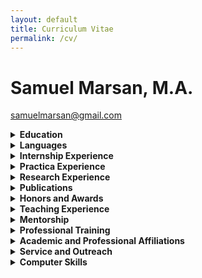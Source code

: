 ```yaml
---
layout: default
title: Curriculum Vitae
permalink: /cv/
---
```

# Samuel Marsan, M.A.
[samuelmarsan@gmail.com](mailto:samuelmarsan@gmail.com)

<details>
<summary><strong>Education</strong></summary>

**Ph.D.\*** Duke University, Clinical Psychology, Durham, NC 2017–2024  
Dissertation Proposal: *A Self-Report Measure of Body Image Quality of Life: Development of a Multi-Item Instrument for the Assessment of Transgender Experiences of Embodiment in Adolescents*  
Committee: Nancy Zucker, Ph.D. (Faculty Advisor), Melanie Bonner, Ph.D. (Chair), Sarah Gaither, Ph.D., Dane Whicker, Ph.D., Bryce Reeve, Ph.D.  
Internship: UTHealth Doctoral Psychology Internship Program (UTHDPIP)  
Internship Training Director: Katherine Loveland, Ph.D.  
Certificate of College Teaching  
Degree expected: 2024  
\*All but dissertation (ABD)  

**M.A.** Duke University, Clinical Psychology, Durham, NC December 2020  
Thesis: *Measurement of body image in transgender children: A scoping review.*  
Committee: Nancy Zucker, Ph.D. (Faculty Advisor), Melanie Bonner, Ph.D. (Chair), Sarah Gaither, Ph.D., Dane Whicker, Ph.D.  

**B.S.** University of North Carolina at Chapel Hill December 2014  
Psychology, Chapel Hill, NC  

**A.A.** The Honors College–Miami Dade College July 2012  
Business Administration, Miami Dade, FL  
English-Spanish Dual Language Program  

**A.A.\*** Miami Dade College, English for Academic Purposes (EAP) 2010  
Miami Dade, FL  
\*Non-degree pathway to a major in Pre-Bachelor of Arts  

**B.E.\*** Instituto Superior Politécnico José Antonio Echevería 2007–2009  
Telecommunications, Havana, Cuba  
\*Completed three full-time semesters of a Bachelor of Engineering (B.E.) program (studies interrupted by immigration to the United States)

</details>

<details>
<summary><strong>Languages</strong></summary>

**Spanish:** Native Language  
**English:** Bilingual Proficiency

</details>

<details>
<summary><strong>Internship Experience</strong></summary>

**UTHealth Doctoral Psychology Internship Program, Houston, TX | 2023-present**

**UTHealth Child and Family Psychotherapy Rotation | November 2023-June 2024**  
Louis A. Faillace, MD Department of Psychiatry & Behavioral Sciences  
Supervisors: Seema Jacobs, Ph.D., Jennifer Hughes, Ph.D., Leslie Taylor, Ph.D.

Deliver weekly evidence-based cognitive behavioral therapies for childhood externalizing behaviors, anxiety, specific phobia, depression, attention problems, hyperactivity, and autism. Treatment protocols used:  
- The Zones of Regulation  
- Facing your Fears  
- Exposure therapy  
- Parent training using the Research Units in Behavioral Intervention (RUBI)  

Conduct screening and intake sessions weekly  
Write intake reports weekly  
Average time spent monthly at this site: 45 hours  

**UTHealth C.L.A.S.S. (Changing Lives through Autism Spectrum Services) Clinic Rotation | July 2023-October 2023**  
Louis A. Faillace, MD Department of Psychiatry & Behavioral Sciences  
Supervisor: Katherine Loveland, Ph.D.

- Conducted diagnostic intake interviews twice weekly with adults with autism-related concerns  
- Administered the Autism Diagnostic Observation Schedule-2 (ADOS-2) once weekly, modules 3 and 4  
- Wrote 5 integrative psychological reports  
- Co-led a 10-week support group with 5 autistic adults navigating various types of relationships (e.g., familial, professional, romantic, etc.)  
- Led a 4-week support group for 18 Spanish-speaking parents, and 12 military families, of autistic young adults  
- Delivered weekly coaching sessions to autistic young adults in English or Spanish using modified motivational interviewing strategies  
- Supervised one practicum student in the delivery of weekly Cognitive Behavioral Therapy  
- Wrote intake reports twice weekly  
- Average time spent monthly at this site: 45 hours  

</details>

<details>
<summary><strong>Practica Experience</strong></summary>

**Child and Adolescent Health Psychology and Pediatric Neuropsychology | 2022-present**  
Duke University Department of Psychiatry and Behavioral Sciences  
Supervisors: Katharine Donlon, Ph.D., Sarah O'Rourke, Ph.D., Kyla Machell-Blalock, Ph.D.

- Assessed intellectual functioning of children and adolescents with brain tumors and related medical histories of vision, hearing, and motor impairments  
- Administered, scored, and interpreted neuropsychological assessments twice monthly  

Prepared integrative reports based on a variety of neuropsychology instruments:  
- Beery-Buktenica Developmental Test of Visual-Motor Integration-Sixth Edition (Beery VMI)  
- California Verbal Learning Test Children’s Version (CVLT-C)  
- Wechsler Abbreviated Scale of Intelligence-Second Edition (WASI-II)  
- Wechsler Intelligence Scale for Children-Fourth Edition (WISC-IV)  
- Wechsler Preschool & Primary Scale of Intelligence-Fourth Edition (WPPSI-IV)  
- Wechsler Adult Intelligence Scale-Fourth Edition (WAIS-IV)  
- Wide Range Assessment of Memory and Learning-Third Edition (WRAML3)  

- Delivered weekly evidence-based individual psychotherapy for children and adolescents with somatic symptoms and chronic conditions, such as Amplified Musculoskeletal Pain Syndrome (AMPS), using cognitive behavioral therapy (CBT) strategies  
- Worked within a multidisciplinary team composed of nurses, as well as physical and occupational therapists  
- Average time spent monthly at this site: 50 hours  

**Duke Center for Autism and Brain Development | 2021-2022**  
Duke University Department of Psychiatry and Behavioral Sciences  
Supervisor: Jill Howard, Ph.D.

- Initiated collaboration between the Duke Center for Autism and Brain Development and the Duke Child and Adolescent Gender Care Clinic  
- Conducted evidence-based diagnostic evaluation and treatment of autism spectrum disorders (ASD) and other neurodevelopmental disorders  
- Administered, scored, and interpreted psychodiagnostics assessments twice weekly  

Prepared psychological reports (twice monthly) based on a variety of instruments:  
- DSM-5 ASD Caregiver Interview Instrument  
- Parent-mediated telemedicine evaluation of ASD (TELE-ASD-PEDS)  
- Childhood Autism Rating Scale-2, High Functioning  
- Childhood Autism Rating Scale-2, Standard  
- Vineland Adaptive Behavior Scales-3-Interview  

Provided psychosocial support for children, adolescents, and young adults with autism in the context of individual and family therapy services, such as:  
- Program for the Education and Enrichment of Relational Skills (PEERS)  
- CBT for transgender adolescents with a gender-affirming focus  
- Parent training using the Research Units in Behavioral Intervention (RUBI)  
- School-based intervention  
- Stress and Anger Management Program (STAMP)  
- Family Intervention for Suicide Prevention (FISP)  
- Motivational interviewing (MI)  
- Organizational skills interventions  

- Worked within a multidisciplinary team composed of pediatric primary care physicians, endocrinologists, social workers, and speech-language pathologists  
- Spent 55 hours per month on average at this site  

**Duke Center for Eating Disorders | 2020-2021**  
Duke University Department of Psychiatry and Behavioral Sciences  
Supervisor: Nancy Zucker, Ph.D., Chantal Gil, Psy.D.

Delivered empirically validated treatments for youth and young adults with eating disorders, functional abdominal pain, gender dysphoria, and body dysmorphic disorder:  
- Enhanced CBT for eating disorders (CBT-E)  
- Family-Based Treatment (FBT)  
- Off the C.U.F.F. (Clear, Undisturbed, Firm, Funny): Parenting skills protocol for the management of disordered eating, adapted by Nancy Zucker, Ph.D. from FBT principles for parent support group settings  

Behavioral Therapies:  
- Acceptance and Commitment Therapy (ACT)  
- Feelings and Body Investigators (FBI)  
- Family Intervention for Suicide Prevention (FISP)  
- Unified Protocol (UP)  
- Co-led support groups of youth with Avoidant/Restrictive Food Intake Disorder (ARFID)  
- Co-led support groups for parents of youth with eating disorders  
- Consulted with multidisciplinary team of specialists in psychiatry, pediatrics, gastroenterology, endocrinology, and student health  
- Conducted ARFID psychodiagnostic interviews five times monthly via the Pica, ARFID, and Rumination Disorder Interview (PARDI) as part of an NIH-funded research project  
- Provided ongoing supervision to six Duke undergraduate peer health coaches who provided phone-based self-management support to their student peers  
- Spent 40 hours per month on average at this site  

**Psychosocial Treatment Clinic | 2019-2020**  
Duke University Department of Psychiatry and Behavioral Sciences  
Supervisors: Kyla Machell-Blalock, Ph.D., Chris Mauro, Ph.D.

Provided evidence-based interventions for children, adolescents and families struggling with anxiety and mood disorders using various protocols, such as:  
- Coping Cat and Cat Project (CBT)  
- Treatment for Adolescent Depression Study (TADS)  

Behavioral Therapies:  
- Family Intervention for Suicide Prevention (FISP)  
- Parent Training in Behavior Management for ADHD  
- School-based intervention  

- Conducted collaborative care with primary care providers for psychotropic medication management  
- Spent 30 hours per month on average at this site  

**The Duke Psychology Clinic | 2018-2019**  
Duke University Department of Psychology and Neuroscience  
Supervisors: Ron Batson, M.D. and David Rabiner, Ph.D.

Provided psychotherapy services for Duke undergraduates and adults from the broader Durham community with anxiety and mood disorders based on general principles, such as:  
- Therapeutic alliance  
- Language and reflection  
- Multiculturally informed practice  
- Mindfulness  
- Research-informed clinical decision-making  
- Integration of pharmacologic approaches, supervised by Ron Batson, M.D.  

- Conducted intake interviews, integrating with outcome measures for case conceptualizations  
- Administered projective tests and personality tests for case conceptualizations and treatment planning  
- Spent 20 hours per month on average at this site  

</details>

<details>
<summary><strong>Research Experience</strong></summary>

**Duke Population Science, Durham, NC | 2018–present**

**Qualitative Research Analyst, Transgender Health Measurement-Concept Elicitation Pilot Study (Pro00101113)**  
PI: Bryce Reeve, Ph.D., Advisor: Nancy Zucker, Ph.D.

- Led manuscript preparation for publication  
- Conducted Applied Thematic Analysis  
- Trained research staff on qualitative data analysis principles  
- Provided consultation on outreach and research recruitment strategies  
- Collaborated with local community partners in research-related decision-making within a community advisory board (CAB)

**Graduate Research Assistant, Using Clinical Data to Characterize and Generate Novel Hypotheses About the Pathophysiology of Gender Dysphoria (Pro00100256) | 2018–2019**  
PI: Deanna Adkins, M.D.

- Performed dataset cleanup and data management

**Duke Center for Eating Disorders, Durham, NC | 2015–present**

**Clinical Interviewer, Chompions! A treatment study for childhood Avoidant/Restrictive Food Intake Disorder (ARFID) (Pro00103645) | 2022–present**  
PI: Nancy Zucker, Ph.D.

- Trained research staff on the PARDI protocol  
- Conducted and scored ARFID diagnostic interviews, using the PARDI protocol

**Clinical Interviewer, Food Scientists: Investigation of Food Avoidance in Young Children (Pro00103430) | 2020–2021**  
PI: Nancy Zucker, Ph.D.

- Conducted and scored ARFID diagnostic interviews, using the PARDI protocol

**Graduate Research Assistant, The Duke Tummy Pain Study for Children: Feeling and Body Investigators (FBI) (Pro00043556) | 2018–2020**  
PI: Nancy Zucker, Ph.D.

- Translated informed consent form and recruitment materials into Spanish  
- Conducted mood induction and physiology laboratory sessions  
- Administered semi-structured parent and child interviews to monitor functional abdominal pain  
- Performed dataset cleanup and data management

**Clinical Research Specialist, Sr., Heart Rate Sensing and Response in Persons with Anorexia Nervosa (Pro00064421) | 2016–2017**  
PIs: Nancy Zucker, Ph.D., Kim Huffman, M.D., Ph.D.

- Collected anthropometric measurements of research participants  
- Piloted a heartbeat perception task  
- Piloted a water loading task  
- Conducted quantitative analysis of preliminary data for NIH grant application

**Clinical Research Specialist, Sr., Probiotic Treatment: The Role of the Gut Microbiome in Childhood Abdominal Pain and Anxiety (Pro00063870) | 2015–2017**  
PIs: Nancy Zucker, Ph.D., Richard Noel, M.D., Ph.D.

- Assisted in designing a pilot clinical trial testing the efficacy of a probiotic treatment  
- Managed registration and submission of the clinical trial to IRB, FDA (IND 16750), and ClinicalTrials.gov (NCT02711800)  
- Developed psychosocial stress-induction and biological specimen collection protocols for children  
- Managed preservation, transport, and storage of laboratory specimens

**Duke Center for Autism and Brain Development, Durham, NC | 2015–2019**

**Graduate Research Assistant, The Duke A+ Study (Pro00085435) | 2018–2019**  
PI: Geraldine Dawson, Ph.D.

- Assisted with behavioral management during autism diagnostic evaluation via the ADOS

**Graduate Research Assistant, The Autism Biomarker Consortium for Clinical Trials (Pro00065628) | 2016–2019**  
PI: Geraldine Dawson, Ph.D.

- Co-developed behavioral and social coding schemes via parent-child observation  
- Coded data using EthoVision XT and The Observer XT 12  
- Co-authored peer-reviewed article validating behavioral tracking data  
- Conducted quality control of observational data

**Clinical Research Specialist, Sr., Harnessing Technology to Improve Screening for Early Social and Communication Delays (Pro00053509) | 2015–2017**  
PIs: Geraldine Dawson, Ph.D., Helen Egger, M.D., Guillermo Sapiro, Ph.D.

- Coordinated piloting phase of a digital screening tool  
- Recruited toddler participants and caregivers in outpatient pediatric settings  
- Translated study materials into Spanish  
- Assessed cognitive functioning via MSEL  
- Created affect/gesture coding scheme using The Observer XT 12  
- Collaborated internationally on tool validation

**Duke Psychiatry and Behavioral Sciences, Durham, NC | Fall 2014**

**Community Engagement Assistant, Duke Integrated Pediatric Mental Health | Fall 2014**  
Directors: Helen Egger, M.D., Nicole Heilbron, Ph.D.

- Established community partnerships for referrals for LGBTQIA+ youth  
- Created a community resource guide of LGBTQIA+-affirming mental health providers

**University of North Carolina at Chapel Hill, Chapel Hill, NC | 2013–2014**

**Research Assistant, Road to Recovery from Eating Disorders Lab | 2013–2014**  
Director: Anna Bardone-Cone, Ph.D.

- Transcribed interviews of individuals with past eating disorders

**Research Assistant, Cognition and Addiction Biopsychology Lab | 2013–2014**  
Director: Charlotte Boettiger, Ph.D.

- Managed research visits  
- Administered attentional bias tasks using E-Prime  
- Conducted quantitative analysis  
- Completed independent study on depression and alcohol attentional bias  
- Co-authored peer-reviewed article on attentional bias and drinking behavior

</details>

<details>
<summary><strong>Publications</strong></summary>

### Peer-Reviewed Journal Publications

Ng, S., Liu, Y., Gaither, S., Marsan, S., & Zucker, N. (2021). The clash of culture and cuisine: A qualitative exploration of cultural tensions and attitudes toward food and body in Chinese young adult women. *International Journal of Eating Disorders, 54*(2), 174–183.

Hashemi, J., Dawson, G., Carpenter, K. L. H., Campbell, K., Qiu, Q., Espinosa, S., Marsan, S., Baker, J. P., Egger, H. L., & Sapiro, G. (2021). Computer Vision Analysis for Quantification of Autism Risk Behaviors. *IEEE Transactions on Affective Computing, 12*(1), 215–226.

Rivera-Cancel, A., Nicholas, J., Marsan, S., Herbert, B. M., Bulik, C., Loeb, K., & Zucker, N. (2020). Gut hypervigilance in anorexia nervosa: Implications for treatment. *Annals of Behavioral Medicine, 54*(Suppl. 1), S517–S517.

Zucker, N., Rivera-Cancel, A., Datta, N., Erwin, S., Julia, N., Caldwell, K., Ives, L., Romer, A., Marsan, S., Farber, M., & Maslow, G. (2020). Feeling and body investigators: A randomized controlled trial of a treatment for young children with functional abdominal pain. *Annals of Behavioral Medicine, 54*(Suppl. 1), S515–S515.

Sabatos-DeVito, M., Murias, M., Dawson, G., Howell, T., Yuan, A., Marsan, S., Bernier, R. A., Brandt, C. A., Chawarska, K., Dzuira, J. D., Faja, S., Jeste, S. S., Naples, A., Nelson, C. A., Shic, F., Sugar, C. A., Webb, S. J., McPartland, J. C., & Autism Biomarkers Consortium for Clinical Trials. (2019). Methodological considerations in the use of Noldus EthoVision XT video tracking of children with autism in multi-site studies. *Biological Psychology, 146*: 107712.

Campbell, K., Carpenter, K. L., Hashemi, J., Espinosa, S., Marsan, S., Borg, J. S., Chang, Z., Qiu, Q., Vermeer, S., Adler, E., Tepper, M., Egger, H. L., Baker, J. P., Sapiro, G., & Dawson, G. (2019). Computer vision analysis captures atypical attention in toddlers with autism. *Autism, 23*(3), 619–628.

Zucker, N., Mauro, C., Craske, M., Wagner, H. R., Datta, N., Hopkins, H., Caldwell, K., Kiridly, A., Marsan, S., Maslow, G., Mayer, E., Egger, H. (2017). Acceptance-based interoceptive exposure for young children with functional abdominal pain. *Behaviour Research and Therapy, 97*, 200–212.

Hashemi, J., Campbell, K., Carpenter, K., Harris, A., Qiu, Q., Tepper, M., Espinosa, S., Borg, J. S., Marsan, S., Calderbank, R., Baker, J., Egger, H., Dawson, G., & Sapiro, G. (2015). A scalable app for measuring autism risk behaviors in young children: A technical validity and feasibility study. *EAI Endorsed Transactions on Scalable Information Systems, 3*(10), 23–27.

Faulkner, M. L., Baldner, C. S., Marsan, S., & Boettiger, C. A. (2014). Increased attentional bias for alcohol related images in heavy binge drinkers compared to moderate social drinkers. *Alcoholism: Clinical and Experimental Research, 38*(Suppl. 1), 279A–279A.

---

### Manuscripts in Preparation

Marsan, S., Mann, C., Hernandez, A., Bahnson, K., Russell, K., Zucker, N., Whicker, D., Marinkovic, M., Adkins, D., Hamilton, M., Ingledue, G., Ebuengan, G., McLaughlin, K., Henke, D., & Reeve, B. (2023). *A conceptual framework of gender dysphoria for trans youth through a developmental lens* [Manuscript in preparation]. Department of Psychology and Neuroscience, Duke University.

Marsan, S., Dean, C., Christian, H., & Zucker, N. (2023). *Gaps in measurement of body image in children with gender dysphoria* [Manuscript in preparation]. Department of Psychology and Neuroscience, Duke University.

Marsan, S., Mann, C., Hernandez, A., Bahnson, K., Henke, D., Daniell, E., Ehle, K., Biswas, S., Rivera-Cancel, A., Nicholas, J., Russell, K., Marinkovic, M., Whicker, D., Adkins, D., Reeve, B., & Zucker, N. (2023). *Experience of body image in transgender youth: A thematic analysis approach* [Manuscript in preparation]. Department of Psychology and Neuroscience, Duke University.

Marsan, S., Mann, C., Hernandez, A., Bahnson, K., Henke, D., Daniell, E., Ehle, K., Biswas, S., Rivera-Cancel, A., Nicholas, J., Russell, K., Marinkovic, M., Whicker, D., Adkins, D., Reeve, B., & Zucker, N. (2023). *Definition of body image from transgender youth perspectives: A thematic analysis approach* [Manuscript in preparation]. Department of Psychology and Neuroscience, Duke University.

Citron, K., Marsan, S., Sundar, K., Dillon, A., Izquierdo, N., Mohamedali, L., & Zucker, N. (2023). *Definition and experience of gender euphoria from transgender adult perspectives* [Manuscript in preparation]. Department of Psychology and Neuroscience, Duke University.

---

### Selected Talks and Presentations

Blacklock, C., Buzwell, S., Elphinstone, B., Tollit, M. A., Pace, C., Zwickl, S., Cheung, A. S., Citron, K., Zucker, N., Marsan, S., Pang, K. (2023, Nov 2–4). *The gender euphoria scale (GES): Development of a tool to measure gender euphoria* [Oral abstract]. AusPath Biennial Conference 2023, Melbourne, Australia.

Sundar, K., Marsan, S., & Zucker, N. (2023, Nov 1–6). *Gender transgressed: Felt pressure to conform to gender stereotypes, gender typicality, and mental health in transgender vs. cisgender adults* [Oral abstract]. USPATH 2023, Westminster, CO, US.

Marsan, S., Mann, C., Hernandez, A., Bahnson, K., Henke, D., Daniell, E., Ehle, K., Biswas, S., Rivera-Cancel, A., Nicholas, J., Russell, K., Marinkovic, M., Whicker, D., Adkins, D., Reeve, B., & Zucker, N. (2021, Nov 4–7). *Definition of body image from transgender youth perspectives: A thematic analysis approach* [Oral abstract]. USPATH 2021, Virtual Scientific Symposium.

Citron, K., Marsan, S., Long, J., & Zucker, N. (2020, Nov 6–10). *“When a stranger called me sir” from haircuts to hormones, binders to clothes: Gender euphoria in transgender adults* [Oral abstract]. WPATH 26th Scientific Symposium, Virtual Scientific Symposium.

Marsan, S., Dean, C., Christian, H., & Zucker, N. (2020, Nov 6–10). *Gaps in measurement of body image in children with gender dysphoria* [Oral abstract]. WPATH 26th Scientific Symposium, Virtual Scientific Symposium.

Egger, H., Campbell, K., Carpenter, K., Hashemi, J., Espinosa, S., Tepper, M., Schaich Borg J., Qiu, Q., Marsan, S., Dawson, G., Bloomfield, R., & Sapiro, G. (2017, May 10–13). *Feasibility of a mobile phone-delivered study of social and emotional behaviors in young children at risk for autism.* In B. Chakrabarti (Chair), Evaluating social attention and reward in young children with ASD [Symposium], 2017 Annual Meeting of the International Society for Autism Research (IMFAR), San Francisco, CA.

Hashemi, J., Campbell, K., Espinosa, S., Marsan, S., Qiu, Q., Tepper, M., Carpenter, K., Schaich Borg, J., Dawson, G., Bloomfield, R., Egger, H. & Sapiro, G. (2017, May 10–13). *A researchkit app with automatic detection of facial affect and social behaviors from videos of children with autism* [Conference session]. IMFAR, San Francisco, CA.

Kumm, A.J., Campbell, K., Marsan, S., Hashemi, J., Espinosa, S., Bloomfield, R., Dawson, G., Sapiro, G., Egger, H., & de Vries, P. J. (2017, May 10–13). *Feasibility of a smartphone application to identify young children at risk for autism spectrum disorder in a low-income, community setting in South Africa* [Conference session]. IMFAR, San Francisco, CA.

Campbell, K., Carpenter, K., Hashemi, J., Espinosa, S., Marsan, S., Harris, A., Schaich Borg, J., Chang, Z., Qiu, Q., Tepper, M., Calderbank, R., Baker, J. P., Sapiro, G., Egger, H., & Dawson, G. (2016, May 11–14). *Computer vision detects delayed social orienting in toddlers with autism* [Conference session]. IMFAR, Baltimore, MD.

</details>

<details>
<summary><strong>Honors and Awards</strong></summary>

**CaDRE ($5000) | 2023–2024**  
Career Development and Research Excellence (CaDRE) Program in Psychiatry Mentorship Program  
Nominated by Katherine Loveland, Ph.D., Thomas Meyer, Ph.D., and Ana Ugueto, Ph.D.  
Bestowed by Jair C. Soares M.D. Ph.D., Anilkumar Pillai, Ph.D., and Mary Lopez, M.B.A.  
UTHealth Louis A. Faillace, MD, Department of Psychiatry and Behavioral Science, TX

**Summer Research Fellowship ($8250) | 2018–2020, 2022**  
Competitive research fellowship covering stipend, tuition, and health insurance  
Duke University, NC

**Biogen Doctoral Fellow ($8250) | 2021**  
Competitive fellowship for mentoring underrepresented high school and undergraduate students with interest in neuroscience  
Nominated by Nancy Zucker, Ph.D.  
Duke University, NC

**Brown-Nagin Graduate Fellowship ($2000) | 2020**  
Competitive fellowship for conference travel  
Nominated by Nancy Zucker, Ph.D.  
Duke University, NC

**Dean’s List, University of North Carolina at Chapel Hill, NC | 2013–2014**

**Dean’s List, Miami Dade College, FL | 2010–2012**

**The Honors College Fellows Award ($5000) | 2010–2012**  
Yearly award for exceptional academic and leadership achievements  
Nominated by Jennifer Bravo, Ph.D.  
Bestowed by Alexandria Holloway, Ph.D.  
Miami Dade College, FL

**Future Business Teacher Award, Third Place | 2012**  
Competitive award for successfully creating and presenting a lesson plan for a mock college-level class: “Introduction to Business Administration”  
Bestowed by Sarah Rasheid, President, Phi Beta Lambda–Florida Chapter  
Miami Dade College, FL

**Phi Beta Lambda, Student Business Organization | 2012**  
Elected as Vice-President in a competitive race  
Miami Dade College, FL

**Student Leadership Academy Certificate | 2012**  
Competitive admission into the leadership certificate program  
Nominated by Carlos Fernandez, Ph.D.  
Bestowed by Gina Cortez-Suarez, Ph.D., Campus President  
Miami Dade College, FL

**SALAD Scholarship ($1000) | 2011**  
Competitive award for academic excellence  
Nominated by Jennifer Bravo, Ph.D.  
Miami Dade College, FL

**Phi Theta Kappa, Honor Society | 2011**  
Merit-based admission  
Miami Dade College, FL

**Psi Beta National Honor Society for Psychology Majors | 2010**  
Merit-based admission  
Miami Dade College, FL

</details>

<details>
<summary><strong>Teaching Experience</strong></summary>

**Duke University, Durham, NC | Spring 2022**  
Guest Lecturer, Treatment of Eating Disorders in Children and Adolescents  
Advanced undergraduate course: Clinical Interventions with Children and Families (PSY 436S)  
- Provided an overview of common eating disorders in youth  
- Demonstrated general principles of Family Based Therapy (FBT), Enhanced CBT for eating disorders, and Feelings and Body Investigators (FBI)

**Duke University, Durham, NC | Summer 2021**  
Biogen Fellow Lecturer, Sex, Gender, and Psychology  
- Delivered this lecture for high school and undergraduate students from underrepresented backgrounds with an interest in neuroscience  
- Provided an overview about the current understanding of sex and gender  
- Explained developmental processes involved in sex differentiation in the brain  
- Promoted discussions about sex biodiversity  
- Engaged in a Q&A about careers in psychology

**University of North Carolina at Chapel Hill, Chapel Hill, NC | Summers 2018–2021**  
Guest Lecturer, LGBTQIA+ Topics in Health Psychology  
Advanced undergraduate level course: Health Psychology (PSYC 504)  
- Introduced an overview of sexual and gender diversity  
- Described the Minority Stress Model  
- Demonstrated impacts of embodying various minority statuses with evidence of health disparities in this population 
- Facilitated discussions with case vignettes

**Duke University, Durham, NC | Spring 2021**  
Teaching Assistant, Department of Psychology and Neuroscience  
Undergraduate course: Developmental Psychology (PSY 103)  
- Implemented active and experiential learning strategies through multimedia  
- Developed discussion section syllabus  
- Led two weekly discussion sections for a total of 50 students  
- Designed, administered, and scored exams, quizzes, and assignments  
- Held fixed weekly and appointment-based office hours

**Duke University, Durham, NC | Spring 2020**  
Teaching Assistant, Department of Psychology and Neuroscience  
Undergraduate course: Looking Inside the Disordered Brain (NEUROSCI 277)  
- Held appointment-based office hours  
- Administered and scored exams and quizzes

**Duke University, Durham, NC | Fall 2019**  
Teaching Assistant, Department of Psychology and Neuroscience  
Undergraduate course: Abnormal Psychology (PSY 105)  
- Delivered a guest lecture: Somatic symptom and related disorders  
- Co-developed the discussion section syllabus  
- Led two weekly discussion sections for a total of 50 students  
- Coordinated grading with another teaching assistant  
- Held fixed weekly and appointment-based office hours

</details>

<details>
<summary><strong>Mentorship</strong></summary>

**Duke University, Durham, NC | 2019–present**  
Graduate Student Mentor, Senior Honors Theses  
- Kiran Sundar; *Comparing felt gender pressure and gender typicality in transgender vs. cisgender adults* [Manuscript in preparation]; Expected graduation: May 2023  
- Sophia Gomez; *Concordance of child and caregiver reports of trauma* [Unpublished]; Graduation: May 2022  
- Connie Dean; *Masculinity and novel male contraceptives: Does masculine norm conformity influence preference?* [Unpublished]; Graduation: May 2021  
- Kira Citron; *“When a stranger called me sir” from haircuts to hormones, binders to clothes: Gender euphoria in transgender adults* [Oral abstract]; Graduation: May 2020  
- Steph Ng; *The clash of culture and cuisine: Conflicting expectations and disordered eating in Chinese adolescent women* [Published]; Graduation: May 2019  

**Duke University, Durham, NC | 2018–2022**  
Research Mentor, Summer Vertical Integration Program  
- Mentored one Duke undergraduate student each summer during an 8-week research development program  
- Provided training and consultation in research and statistical methods  
- Evaluated and encouraged progress of research project  
- Offered and elicited feedback on mentor-mentee relationship  
- Participated as a panelist in graduate school discussion panels

**Duke University, Durham, NC | 2020–2021**  
Research Mentor, Matching Undergraduates to Science and Engineering Research (MUSER)  
- Mentored a group of five Duke students engaged in research for a full year  
- Developed and delivered training in qualitative and quantitative data analysis  
- Provided consultation in strategies for professional development  

</details>

<details>
<summary><strong>Professional Training</strong></summary>

**Introduction to Structural Equation Modeling | Summer 2022**  
- Completed a three-day virtual S.E.M. workshop using R statistical software  
- Curran-Bauer Analytics, Chapel Hill, NC

**Graduate Teaching Assistant Workshop | Summer 2018**  
- Participated in a three-hour workshop on college teaching  
- Psychology and Neuroscience, Durham, NC

**Diversifying Clinical Psychology Weekend | Fall 2014**  
- Participated in a two-day seminar for minority students interested in applying to doctoral programs in clinical psychology  
- University of North Carolina at Chapel Hill, Chapel Hill, NC

</details>

<details>
<summary><strong>Academic and Professional Affiliations</strong></summary>

**SMART Recovery USA | 2025–present**  
Smart Recovery 4-Point Facilitator Training

**US Professional Association for Transgender Health (USPATH) | 2019–present**  
Student member

**World Professional Association for Transgender Health (WPATH) | 2019–present**  
Student member

**Society of Clinical Psychology, APA Division 12 | 2017–2018**  
Student member

**Carolina Millennial Scholars Program (CMSP) | 2012–2014**  
College transfer student

**Honors Carolina | 2012–2013**  
Honors student

</details>

<details>
<summary><strong>Service and Outreach</strong></summary>

**Antiracism Virtual Office Hours Initiative | Fall 2020**  
Consultant, held virtual office hours with graduate school applicants from diverse backgrounds, including BIPOC, LGBTQIA+, first generation, and/or low income  
Duke University, Durham, NC

**Ayudantes Escolares (School Helpers) | Summer 2020**  
Elementary School Tutor, virtually tutored children from Spanish-speaking families affected by the COVID-19 pandemic  
University of North Carolina at Chapel Hill, Chapel Hill, NC

**Duke Psychology Clinic | 2019–2020**  
Volunteer, updated the demographics section of the clinic intake forms to better reflect the sexual and gender diversity of the Durham community  
Duke University, Durham, NC

**Gender Spectrum Conference | Summer 2018**  
Facilitator of Caregiver Support Groups, facilitated discussions among caregivers navigating gender exploration in their gender-diverse children and adolescents  
Moraga, CA

**Harvard Latino Leadership Initiative | Summer 2012**  
Phi Theta Kappa Coach, coordinated leadership workshops to raise college completion rates among minority high school students  
Miami Dade College, FL

**Student Leadership Academy | Spring 2012**  
Performed duties in different leadership roles:  
- College Algebra Tutor, provided tutoring in English and Spanish  
- Student Leader, spearheaded a semester-long recycling campaign on campus  
Miami Dade College, FL

**MDC College Academic Student Support Council (CASSC) | Fall 2011**  
Student Body Representative  
Miami Dade College, FL

</details>

<details>
<summary><strong>Computer Skills</strong></summary>

**Statistics:** R, SPSS  
**Applications:** EthoVision XT, NVivo, Qualtrics, REDCap, The Observer XT 12.5, Zotero

</details>
